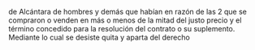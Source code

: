 de Alcántara de hombres y demás que habían en razón de las 2 que se compraron o venden en más o menos de la mitad del justo precio y el término concedido para la resolución del contrato o su suplemento. Mediante lo cual se desiste quita y aparta del derecho